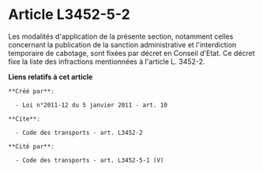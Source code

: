 # Article L3452-5-2

Les modalités d'application de la présente section, notamment celles concernant la publication de la sanction administrative
et l'interdiction temporaire de cabotage, sont fixées par décret en Conseil d'Etat. Ce décret fixe la liste des infractions
mentionnées à l'article L. 3452-2.

**Liens relatifs à cet article**

	**Créé par**:

	  - Loi n°2011-12 du 5 janvier 2011 - art. 10

	**Cite**:

	  - Code des transports - art. L3452-2

	**Cité par**:

	  - Code des transports - art. L3452-5-1 (V)
